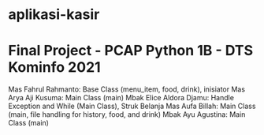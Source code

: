 # aplikasi-kasir

<h1>Final Project - PCAP Python 1B - DTS Kominfo 2021 </h2>

Mas Fahrul Rahmanto: Base Class (menu_item, food, drink), inisiator
Mas Arya Aji Kusuma: Main Class (main)
Mbak Elice Aldora Djamu: Handle Exception and While (Main Class), Struk Belanja
Mas Aufa Billah: Main Class (main, file handling for history, food, and drink)
Mbak Ayu Agustina: Main Class (main)
